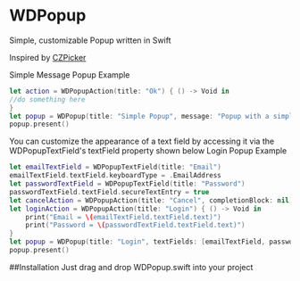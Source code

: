 # WDPopup

Simple, customizable Popup written in Swift

Inspired by [CZPicker](https://github.com/chenzeyu/CZPicker)


Simple Message Popup Example
```swift
let action = WDPopupAction(title: "Ok") { () -> Void in
//do something here
}
let popup = WDPopup(title: "Simple Popup", message: "Popup with a simple message", actions: [action])
popup.present()
```

You can customize the appearance of a text field by accessing it via the WDPopupTextField's textField property shown below
Login Popup Example 
````swift
let emailTextField = WDPopupTextField(title: "Email")
emailTextField.textField.keyboardType = .EmailAddress
let passwordTextField = WDPopupTextField(title: "Password")
passwordTextField.textField.secureTextEntry = true
let cancelAction = WDPopupAction(title: "Cancel", completionBlock: nil)
let loginAction = WDPopupAction(title: "Login") { () -> Void in
    print("Email = \(emailTextField.textField.text)")
    print("Password = \(passwordTextField.textField.text)")
}
let popup = WDPopup(title: "Login", textFields: [emailTextField, passwordTextField], actions: [cancelAction, loginAction])
popup.present()
````


##Installation
Just drag and drop WDPopup.swift into your project
